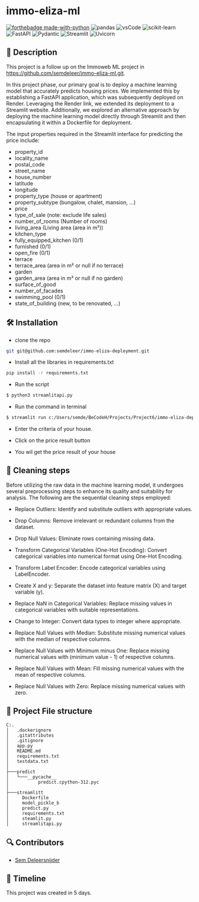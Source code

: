 # immo-eliza-ml
[![forthebadge made-with-python](https://ForTheBadge.com/images/badges/made-with-python.svg)](https://www.python.org/)
![pandas](https://img.shields.io/badge/Pandas-2C2D72?style=for-the-badge&logo=pandas&logoColor=white)
![vsCode](https://img.shields.io/badge/VSCode-0078D4?style=for-the-badge&logo=visual%20studio%20code&logoColor=white)
![scikit-learn](https://img.shields.io/badge/scikit--learn-F7931E?style=for-the-badge&logo=scikit-learn&logoColor=white)
![FastAPI](https://img.shields.io/badge/FastAPI-009688?style=for-the-badge&logo=fastapi&logoColor=white)
![Pydantic](https://img.shields.io/badge/Pydantic-333?style=for-the-badge&logo=python&logoColor=white)
![Streamlit](https://img.shields.io/badge/Streamlit-FF4B4B?style=for-the-badge&logo=streamlit&logoColor=white)
![Uvicorn](https://img.shields.io/badge/Uvicorn-000000?style=for-the-badge&logo=fastapi&logoColor=white)




## 📖 Description
This project is a follow up on the Immoweb ML project in https://github.com/semdeleer/immo-eliza-ml.git.

In this project phase, our primary goal is to deploy a machine learning model that accurately predicts housing prices. We implemented this by establishing a FastAPI application, which was subsequently deployed on Render. Leveraging the Render link, we extended its deployment to a Streamlit website. Additionally, we explored an alternative approach by deploying the machine learning model directly through Streamlit and then encapsulating it within a Dockerfile for deployment.

The input properties required in the Streamlit interface for predicting the price include:


* property_id
* locality_name
* postal_code
* street_name
* house_number
* latitude
* longitude
* property_type (house or apartment)
* property_subtype (bungalow, chalet, mansion, ...)
* price
* type_of_sale (note: exclude life sales)
* number_of_rooms (Number of rooms)
* living_area (Living area (area in m²))
* kitchen_type
* fully_equipped_kitchen (0/1)
* furnished (0/1)
* open_fire (0/1)
* terrace
* terrace_area (area in m² or null if no terrace)
* garden
* garden_area (area in m² or null if no garden)
* surface_of_good
* number_of_facades
* swimming_pool (0/1)
* state_of_building (new, to be renovated, ...)


## 🛠 Installation

* clone the repo
```bash
git git@github.com:semdeleer/immo-eliza-deployment.git
```

* Install all the libraries in requirements.txt
```bash
pip install -r requirements.txt
```

* Run the script
```bash
$ python3 streamlitapi.py
```
* Run the command in terminal
```bash
$ streamlit run c:/Users/semde/BeCodeH/Projects/Project6/immo-eliza-deployment/streamlitt/streamlitapi.py
```
* Enter the criteria of your house.

* Click on the price result button

* You wil get the price result of your house

## 👾 Cleaning steps

Before utilizing the raw data in the machine learning model, it undergoes several preprocessing steps to enhance its quality and suitability for analysis. The following are the sequential cleaning steps employed:

* Replace Outliers: Identify and substitute outliers with appropriate values.

* Drop Columns: Remove irrelevant or redundant columns from the dataset.

* Drop Null Values: Eliminate rows containing missing data.

* Transform Categorical Variables (One-Hot Encoding): Convert categorical variables into numerical format using One-Hot Encoding.

* Transform Label Encoder: Encode categorical variables using LabelEncoder.

* Create X and y: Separate the dataset into feature matrix (X) and target variable (y).

* Replace NaN in Categorical Variables: Replace missing values in categorical variables with suitable representations.

* Change to Integer: Convert data types to integer where appropriate.

* Replace Null Values with Median: Substitute missing numerical values with the median of respective columns.

* Replace Null Values with Minimum minus One: Replace missing numerical values with (minimum value - 1) of respective columns.

* Replace Null Values with Mean: Fill missing numerical values with the mean of respective columns.

* Replace Null Values with Zero: Replace missing numerical values with zero.


## 🤖 Project File structure
```
C:.
│   .dockerignore
│   .gitattributes
│   .gitignore
│   app.py
│   README.md
│   requirements.txt
│   testdata.txt
│
├───predict
│   └───__pycache__
│           predict.cpython-312.pyc
│
├───streamlitt
│     Dockerfile
│     model_pickle_b
│     predict.py
│     requirements.txt
│     steamlit.py
│     streamlitapi.py
```


## 🔍 Contributors
- [Sem Deleersnijder](https://github.com/semdeleer)

## 📜 Timeline

This project was created in 5 days.
